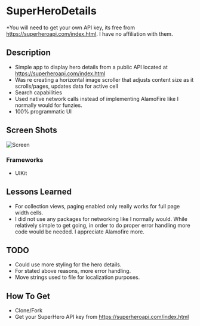 # SuperHeroDetails
*You will need to get your own API key, its free from https://superheroapi.com/index.html. I have no affiliation with them.

## Description
* Simple app to display hero details from a public API located at https://superheroapi.com/index.html
* Was re creating a horizontal image scroller that adjusts content size as it scrolls/pages, updates data for active cell
* Search capabilities
* Used native network calls instead of implementing AlamoFire like I normally would for funzies.
* 100% programmatic UI

## Screen Shots
![Screen](superHeroScreens.png)

### Frameworks
* UIKit


## Lessons Learned
* For collection views, paging enabled only really works for full page width cells.
* I did not use any  packages for networking like I normally would. While relatively simple to get going, in order to do proper error handling more code would be needed. I appreciate Alamofire more.


## TODO
* Could use more styling for the hero details.
* For stated above reasons, more error handling.
* Move strings used to file for localization purposes.

## How To Get
* Clone/Fork
* Get your SuperHero API key from https://superheroapi.com/index.html


